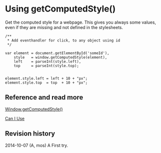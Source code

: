 Using getComputedStyle()
==============================

Get the computed style for a webpage. This gives you always some values, even if they are missing and not defined in the stylesheets.


```
/**
 * Add eventhandler for click, to any object using id
 */

var element = document.getElementById('someId'),
    style   = window.getComputedStyle(element),
    left    = parseInt(style.left),
    top     = parseInt(style.top);


element.style.left = left + 10 + "px";
element.style.top  = top  + 10 + "px";

```



Reference and read more
------------------------------

[Window.getComputedStyle()](https://developer.mozilla.org/en-US/docs/Web/API/Window.getComputedStyle)

[Can I Use ](http://caniuse.com/#feat=getcomputedstyle)



Revision history
------------------------------

2014-10-07 (A, mos) A First try.

